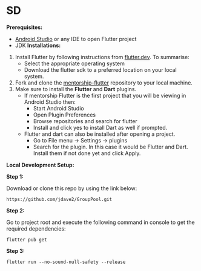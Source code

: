 # SD
**Prerequisites:**

 - [Android Studio](https://developer.android.com/studio) or any IDE to open Flutter project
 - JDK
**Installations:**

1. Install Flutter by following instructions from [flutter.dev](https://flutter.dev). To summarise:
   - Select the appropriate operating system
   - Download the flutter sdk to a preferred location on your local system.
2. Fork and clone the [mentorship-flutter](https://github.com/anitab-org/mentorship-flutter) repository to your local machine.
3. Make sure to install the **Flutter** and **Dart** plugins.
   - If mentorship Flutter is the first project that you will be viewing in Android Studio then:
       - Start Android Studio
       - Open Plugin Preferences
       - Browse repositories and search for flutter
       - Install and click yes to install Dart as well if prompted.
   - Flutter and dart can also be installed after opening a project.
       - Go to File menu -> Settings -> plugins
       - Search for the plugin. In this case it would be Flutter and Dart. Install them if not done yet and click Apply.

**Local Development Setup:**

**Step 1:**

Download or clone this repo by using the link below:

```
https://github.com/jdave2/GroupPool.git
```

**Step 2:**

Go to project root and execute the following command in console to get the required dependencies:

```
flutter pub get 
```

**Step 3:**

```
flutter run --no-sound-null-safety --release
```
